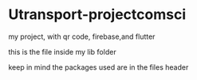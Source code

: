 # Utransport-projectcomsci
my project, with qr code, firebase,and flutter

this is the file inside my lib folder

keep in mind the packages used are in the files header 
